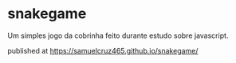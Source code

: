 # snakegame

Um simples jogo da cobrinha feito durante estudo sobre javascript.

published at https://samuelcruz465.github.io/snakegame/
